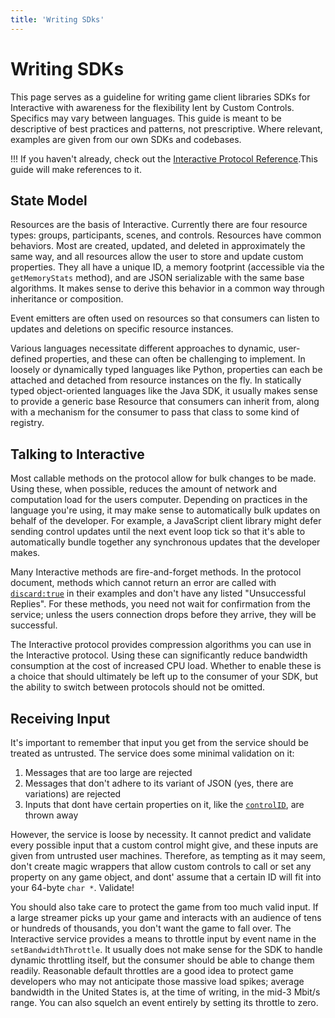 ```yaml
---
title: 'Writing SDks'
---
```


# Writing SDKs
This page serves as a guideline for writing game client libraries SDKs for Interactive with awareness for the flexibility lent by Custom Controls. Specifics may vary between languages. This guide is meant to be descriptive of best practices and patterns, not prescriptive. Where relevant, examples are given from our own SDKs and codebases.

!!!  If you haven't already, check out the [Interactive Protocol Reference](/guides/mixplay/protocol/specification).This guide will make references to it.


## State Model

Resources are the basis of Interactive. Currently there are four resource types: groups, participants, scenes, and controls. Resources have common behaviors. Most are created, updated, and deleted in approximately the same way, and all resources allow the user to store and update custom properties. They all have a unique ID, a memory footprint (accessible via the `getMemoryStats` method), and are JSON serializable with the same base algorithms. It makes sense to derive this behavior in a common way through inheritance or composition.

Event emitters are often used on resources so that consumers can listen to updates and deletions on specific resource instances.

Various languages necessitate different approaches to dynamic, user-defined properties, and these can often be challenging to implement. In loosely or dynamically typed languages like Python, properties can each be attached and detached from resource instances on the fly. In statically typed object-oriented languages like the Java SDK, it usually makes sense to provide a generic base Resource that consumers can inherit from, along with a mechanism for the consumer to pass that class to some kind of registry.

## Talking to Interactive

Most callable methods on the protocol allow for bulk changes to be made. Using these, when possible, reduces the amount of network and computation load for the users computer. Depending on practices in the language you're using, it may make sense to automatically bulk updates on behalf of the developer. For example, a JavaScript client library might defer sending control updates until the next event loop tick so that it's able to automatically bundle together any synchronous updates that the developer makes.

Many Interactive methods are fire-and-forget methods. In the protocol document, methods which cannot return an error are called with [`discard:true`](/guides/mixplay/protocol/specification) in their examples and don't have any listed "Unsuccessful Replies". For these methods, you need not wait for confirmation from the service; unless the users connection drops before they arrive, they will be successful.

The Interactive protocol provides compression algorithms you can use in the Interactive protocol. Using these can significantly reduce bandwidth consumption at the cost of increased CPU load. Whether to enable these is a choice that should ultimately be left up to the consumer of your SDK, but the ability to switch between protocols should not be omitted.

## Receiving Input

It's important to remember that input you get from the service should be treated as untrusted. The service does some minimal validation on it:

1. Messages that are too large are rejected
1. Messages that don't adhere to its variant of JSON (yes, there are variations) are rejected
1. Inputs that dont have certain properties on it, like the [`controlID`](http://seriot.ch/parsing_json.php), are thrown away

However, the service is loose by necessity. It cannot predict and validate every possible input that a custom control might give, and these inputs are given from untrusted user machines. Therefore, as tempting as it may seem, don't create magic wrappers that allow custom controls to call or set any property on any game object, and dont' assume that a certain ID will fit into your 64-byte `char *`. Validate!

You should also take care to protect the game from too much valid input. If a large streamer picks up your game and interacts with an audience of tens or hundreds of thousands, you don't want the game to fall over. The Interactive service provides a means to throttle input by event name in the `setBandwidthThrottle`. It usually does not make sense for the SDK to handle dynamic throttling itself, but the consumer should be able to change them readily. Reasonable default throttles are a good idea to protect game developers who may not anticipate those massive load spikes; average bandwidth in the United States is, at the time of writing, in the mid-3 Mbit/s range. You can also squelch an event entirely by setting its throttle to zero.
